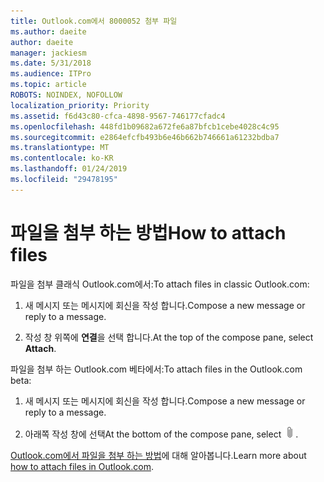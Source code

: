 ```yaml
---
title: Outlook.com에서 8000052 첨부 파일
ms.author: daeite
author: daeite
manager: jackiesm
ms.date: 5/31/2018
ms.audience: ITPro
ms.topic: article
ROBOTS: NOINDEX, NOFOLLOW
localization_priority: Priority
ms.assetid: f6d43c80-cfca-4898-9567-746177cfadc4
ms.openlocfilehash: 448fd1b09682a672fe6a87bfcb1cebe4028c4c95
ms.sourcegitcommit: e2864efcfb493b6e46b662b746661a61232bdba7
ms.translationtype: MT
ms.contentlocale: ko-KR
ms.lasthandoff: 01/24/2019
ms.locfileid: "29478195"
---
```

# <a name="how-to-attach-files"></a><span data-ttu-id="70362-102">파일을 첨부 하는 방법</span><span class="sxs-lookup"><span data-stu-id="70362-102">How to attach files</span></span>

<span data-ttu-id="70362-103">파일을 첨부 클래식 Outlook.com에서:</span><span class="sxs-lookup"><span data-stu-id="70362-103">To attach files in classic Outlook.com:</span></span>
  
1. <span data-ttu-id="70362-104">새 메시지 또는 메시지에 회신을 작성 합니다.</span><span class="sxs-lookup"><span data-stu-id="70362-104">Compose a new message or reply to a message.</span></span>
    
2. <span data-ttu-id="70362-105">작성 창 위쪽에 **연결**을 선택 합니다.</span><span class="sxs-lookup"><span data-stu-id="70362-105">At the top of the compose pane, select **Attach**.</span></span> 
    
<span data-ttu-id="70362-106">파일을 첨부 하는 Outlook.com 베타에서:</span><span class="sxs-lookup"><span data-stu-id="70362-106">To attach files in the Outlook.com beta:</span></span>
  
1. <span data-ttu-id="70362-107">새 메시지 또는 메시지에 회신을 작성 합니다.</span><span class="sxs-lookup"><span data-stu-id="70362-107">Compose a new message or reply to a message.</span></span>
    
2. <span data-ttu-id="70362-108">아래쪽 작성 창에 선택</span><span class="sxs-lookup"><span data-stu-id="70362-108">At the bottom of the compose pane, select</span></span> ![연결](media/da223d01-5fe6-448c-a3a3-e2b5262da4b9.png)<span data-ttu-id="70362-110">.</span><span class="sxs-lookup"><span data-stu-id="70362-110"></span></span>
    
<span data-ttu-id="70362-111">[Outlook.com에서 파일을 첨부 하는 방법](https://go.microsoft.com/fwlink/p/?linkid=2001702&amp;clcid=0x409)에 대해 알아봅니다.</span><span class="sxs-lookup"><span data-stu-id="70362-111">Learn more about [how to attach files in Outlook.com](https://go.microsoft.com/fwlink/p/?linkid=2001702&amp;clcid=0x409).</span></span>
  

